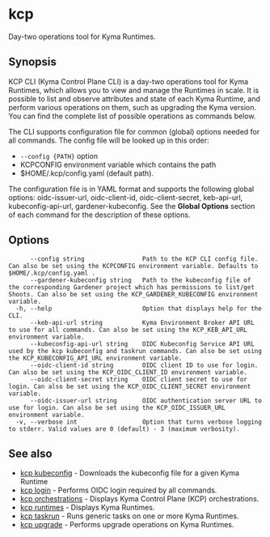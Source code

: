 # kcp
Day-two operations tool for Kyma Runtimes.

## Synopsis

KCP CLI (Kyma Control Plane CLI) is a day-two operations tool for Kyma Runtimes, which allows you to view and manage the Runtimes in scale.
It is possible to list and observe attributes and state of each Kyma Runtime, and perform various operations on them, such as upgrading the Kyma version.
You can find the complete list of possible operations as commands below.

The CLI supports configuration file for common (global) options needed for all commands. The config file will be looked up in this order:
  - `--config {PATH}` option
  - KCPCONFIG environment variable which contains the path
  - $HOME/.kcp/config.yaml (default path).

The configuration file is in YAML format and supports the following global options: oidc-issuer-url, oidc-client-id, oidc-client-secret, keb-api-url, kubeconfig-api-url, gardener-kubeconfig.
See the **Global Options** section of each command for the description of these options.

## Options

```
      --config string                Path to the KCP CLI config file. Can also be set using the KCPCONFIG environment variable. Defaults to $HOME/.kcp/config.yaml .
      --gardener-kubeconfig string   Path to the kubeconfig file of the corresponding Gardener project which has permissions to list/get Shoots. Can also be set using the KCP_GARDENER_KUBECONFIG environment variable.
  -h, --help                         Option that displays help for the CLI.
      --keb-api-url string           Kyma Environment Broker API URL to use for all commands. Can also be set using the KCP_KEB_API_URL environment variable.
      --kubeconfig-api-url string    OIDC Kubeconfig Service API URL used by the kcp kubeconfig and taskrun commands. Can also be set using the KCP_KUBECONFIG_API_URL environment variable.
      --oidc-client-id string        OIDC client ID to use for login. Can also be set using the KCP_OIDC_CLIENT_ID environment variable.
      --oidc-client-secret string    OIDC client secret to use for login. Can also be set using the KCP_OIDC_CLIENT_SECRET environment variable.
      --oidc-issuer-url string       OIDC authentication server URL to use for login. Can also be set using the KCP_OIDC_ISSUER_URL environment variable.
  -v, --verbose int                  Option that turns verbose logging to stderr. Valid values are 0 (default) - 3 (maximum verbosity).
```

## See also

* [kcp kubeconfig](kcp_kubeconfig.md)	 - Downloads the kubeconfig file for a given Kyma Runtime
* [kcp login](kcp_login.md)	 - Performs OIDC login required by all commands.
* [kcp orchestrations](kcp_orchestrations.md)	 - Displays Kyma Control Plane (KCP) orchestrations.
* [kcp runtimes](kcp_runtimes.md)	 - Displays Kyma Runtimes.
* [kcp taskrun](kcp_taskrun.md)	 - Runs generic tasks on one or more Kyma Runtimes.
* [kcp upgrade](kcp_upgrade.md)	 - Performs upgrade operations on Kyma Runtimes.

